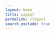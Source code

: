```yaml
---
layout: base
title: Logout
permalink: /logout
search_exclude: true
---
```


<script type="module">
    ///////////////////////
    //logout python
    import { fetchOptions, pythonURI } from '{{site.baseurl}}/assets/js/api/config.js';
    const URL = pythonURI + '/api/authenticate'; // Assuming pythonURI is defined elsewhere
    const options = {
        ...fetchOptions, // Assuming fetchOptions is defined elsewhere and includes necessary headers, etc.
        method: 'DELETE',
    };
    console.log('Logout clicked');

    fetch(URL, options)
        .then(response => {
            if (response.ok) {
                window.location.href = "{{site.baseurl}}/login";
                // Successfully called the logout endpoint, now redirect to the current page
            } else {
                // Handle response not ok (e.g., display an error message)
                console.error('Logout failed:', response.statusText);
            }
        })
        .catch(error => {
            // Handle any errors that occurred during the fetch
            console.error('Error during logout:', error);
        });
</script>

<script type="module">
    ///////////////////////
    //logout java
    import { fetchOptions, javaURI } from '{{site.baseurl}}/assets/js/api/config.js';
    const URL = javaURI + '/my/logout'; // Assuming javaURI is defined elsewhere
    const options = {
        ...fetchOptions, // Assumes fetchOptions contains necessary headers
        method: 'POST',
        credentials: 'include', // Ensures cookies like JWT are sent with the request
    };
    
    console.log('Logout clicked');

    fetch(URL, options)
        .then(response => {
            if (response.redirected) {
                window.location.href = response.url; // Redirect as per response
            } else if (response.ok) {
                window.location.href = "{{site.baseurl}}/login";
            } else {
                console.error('Logout failed:', response.statusText);
            }
        })
        .catch(error => {
            console.error('Error during logout:', error);
        });
</script>
